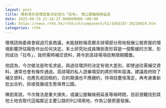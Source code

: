```yaml
---
layout: post
title: 陳劍青形容環諮會決定成功「拉布」　惟公屋輪候冊延長
date: 2022-08-19 21:16:27.000000000 +08:00
link: https://news.rthk.hk/rthk/ch/component/k2/1663187-20220819.htm
categories: rthk
---
```


環境諮詢委員會經過冗長商議，未能就粉嶺高爾夫球場部分用地發展公營房屋的環境影響評估報告作出任何決定。本土研究社成員陳劍青形容是一個暫緩的方案，形同成功「拉布」，政府需時補交資料，將令到高球場項目無限期擱置。

他認為，今次做法是吹毛求疵，與過往環評的決定有很大差別，即使過往需補交資料，通常也會有條件通過。高球場的私人遊樂場契約將於明年屆滿，建議政府除了補交資料，也應先收回租約，合約期滿也不應續約，待項目塵埃落定，再考慮重新批出合約，抑或發展成生態保育公園。

陳劍青說，今次做法是重大損失，或讓公屋輪候冊延長等候時間，目前很難找到其他土地去取代這幅鄰近主要公路的9公頃用地，作為公營房屋發展。
